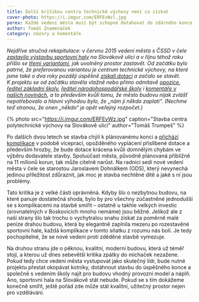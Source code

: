 ```yaml
---
title: Další kritikou centra technické výchovy není co získat
cover-photo: https://i.imgur.com/ERFEvWzl.jpg
perex: Každé vedení města musí být schopné dotahovat do zdárného konce i projekty, které nezačalo a kterým nefandí.
author: Tomáš Znamenáček
category: názory a komentáře
---
```


*Nejdříve stručná rekapitulace: v červnu 2015 vedení města s ČSSD v čele [zastavilo výstavbu sportovní haly](http://www.ohlasy.info/clanky/2015/06/hala-nebude.html) na Slovákově ulici a v říjnu téhož roku přišlo se [třemi variantami](http://www.ohlasy.info/clanky/2015/10/budoucnost-slovakovy.html), jak uvolněný prostor zastavět. Od začátku bylo patrné, že preferovanou variantou je centrum technické výchovy, na které jsme také o dva roky později úspěšně [získali dotaci](http://www.ohlasy.info/clanky/2017/11/cpv-bude.html) a začalo se stavět. K projektu se od začátku stavěla vlažně nebo přímo odmítavě [opozice](http://www.ohlasy.info/clanky/2017/11/okenko-opozice.html), [ředitel základní školy](http://www.ohlasy.info/clanky/2017/01/rozhovor-ochmansky.html), [ředitel národohospodářské školy](http://www.ohlasy.info/clanky/2017/04/rozhovor-vlach.html) i [komentáře v našich novinách](http://www.ohlasy.info/clanky/2017/02/dotace.html), a to především kvůli tomu, že město budovu nijak zvlášť nepotřebovalo a hlavní výhodou bylo, že „nám ji někdo zaplatí“. (Nechme teď stranou, že onen „někdo“ je opět veřejný rozpočet.)*

{% photo src="https://i.imgur.com/ERFEvWz.jpg" caption="Stavba centra polytechnické výchovy na Slovákově ulici" author="Tomáš Trumpeš" %}

Po dalších dvou letech se stavba chýlí k plánovanému konci a [přichází komplikace](http://www.ohlasy.info/clanky/2019/02/z-radnice.html) v podobě víceprací, opožděného vyplácení přislíbené dotace a především hrozby, že bude dotace krácena kvůli domnělým chybám ve výběru dodavatele stavby. Spoluúčast města, původně plánovaná přibližně na 11 milionů korun, tak může citelně narůst. Na radnici sedí nové vedení města v čele se starostou Jaroslavem Dohnálkem (ODS), který nevynechá jedinou příležitost zdůraznit, jak moc je stavba nechtěné dítě a jaké s ní jsou problémy.

Tato kritika je z velké části oprávněná. Kdyby šlo o nezbytnou budovu, na které panuje dostatečná shoda, bylo by pro všechny zúčastněné jednodušší se s komplikacemi na stavbě smířit – ostatně u takhle velkých investic (srovnatelných v Boskovicích mnoho nemáme) jsou běžné. Jelikož ale z naší strany šlo tak trochu o vychytralou snahu získat za poměrně malé peníze drahou budovu, která by elegantně zaplnila mezeru po rozestavěné sportovní hale, každá komplikace v tomto sňatku z rozumu nás bolí. Je tedy pochopitelné, že se nové vedení proti zděděné stavbě vymezuje.

Na druhou stranu jde o pěknou, kvalitní, moderní budovu, která už téměř stojí, a kterou už dnes sebevětší kritika zpátky do míchaček nezažene. Pokud tedy chce vedení města vystupovat jako skutečný lídr, bude nutné projektu přestat okopávat kotníky, dotáhnout stavbu do úspěšného konce a společně s vedením školy najít pro budovu vhodný provozní model a náplň. Ano, sportovní hala na Slovákově stát nebude. Pokud se s tím dokážeme konečně smířit, ještě pořád zde může stát kvalitní, užitečný prostor nejen pro vzdělávání.
